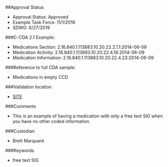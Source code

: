 ##Approval Status 

* Approval Status: Approved
* Example Task Force: 11/1/2018
* SDWG: 6/27/2019

###C-CDA 2.1 Example:

* Medications Section: 2.16.840.1.113883.10.20.22.2.1.1:2014-06-09
* Medication Activity: 2.16.840.1.113883.10.20.22.4.16:2014-06-09
* Medication Information: 2.16.840.1.113883.10.20.22.4.23:2014-06-09

###Reference to full CDA sample:
* Medications in empty CCD

###Validation location

* [SITE](https://sitenv.org/sandbox-ccda/ccda-validator)


###Comments

* This is an example of having a medication with only a free text SIG when you have no other coded information. 

###Custodian

* Brett Marquard

###Keywords

* free text SIG

